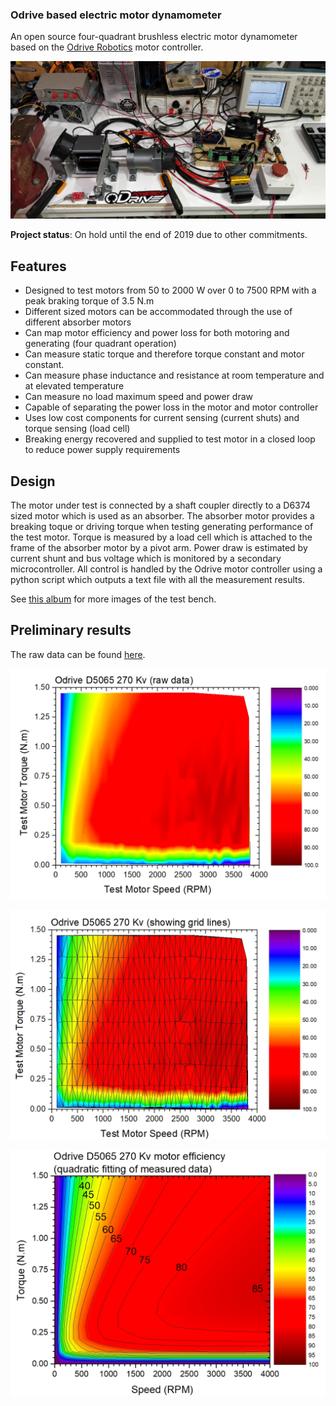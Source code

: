### Odrive based electric motor dynamometer
An open source four-quadrant brushless electric motor dynamometer based on the [Odrive Robotics](https://odriverobotics.com/) motor controller.

![alt text](https://github.com/Capo01/odrive_based_electric_motor_dynamometer/blob/master/Photos/IMG_20190331_160543.jpg "Test bench")


**Project status**: On hold until the end of 2019 due to other commitments.

## Features
* Designed to test motors from 50 to 2000 W over 0 to 7500 RPM with a peak braking torque of 3.5 N.m
* Different sized motors can be accommodated through the use of different absorber motors
* Can map motor efficiency and power loss for both motoring and generating (four quadrant operation)
* Can measure static torque and therefore torque constant and motor constant.
* Can measure phase inductance and resistance at room temperature and at elevated temperature
* Can measure no load maximum speed and power draw
* Capable of separating the power loss in the motor and motor controller
* Uses low cost components for current sensing (current shuts) and torque sensing (load cell)
* Breaking energy recovered and supplied to test motor in a closed loop to reduce power supply requirements

## Design 
The motor under test is connected by a shaft coupler directly to a D6374 sized motor which is used as an absorber. The absorber motor provides a breaking toque or driving torque when testing generating performance of the test motor. Torque is measured by a load cell which is attached to the frame of the absorber motor by a pivot arm. Power draw is estimated by current shunt and bus voltage which is monitored by a secondary microcontroller. All control is handled by the Odrive motor controller using a python script which outputs a text file with all the measurement results.

See [this album](https://photos.app.goo.gl/ma1DWoY4Qa5PH14DA) for more images of the test bench.

## Preliminary results
The raw data can be found [here](https://github.com/Capo01/odrive_based_electric_motor_dynamometer/tree/master/Odrive%20motor%20testing%20procedure/Motor%20Data/Odrive%20D5065%20270kv).

![alt text](https://github.com/Capo01/odrive_based_electric_motor_dynamometer/blob/master/Photos/Odrive%20N5065%20Efficiency%20map.jpg "Raw data plotted")

![alt text](https://github.com/Capo01/odrive_based_electric_motor_dynamometer/blob/master/Photos/Odrive%20N5065%20Efficiency%20map%20(showing%20grid%20lines).jpg "Raw data showing the number of samples")

![alt text](https://github.com/Capo01/odrive_based_electric_motor_dynamometer/blob/master/Photos/Odrive%20N5065%20Efficiency%20map%20(quadratic%20fitting%20of%20measured%20data).jpg "Quadratic fitting of raw data to smooth out measurement noise")

